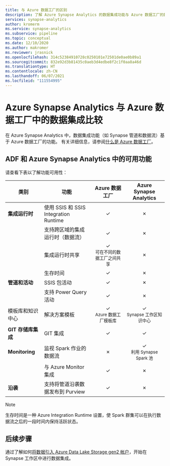 ```yaml
---
title: 与 Azure 数据工厂的区别
description: 了解 Azure Synapse Analytics 的数据集成功能与 Azure 数据工厂的数据集成功能的区别
services: synapse-analytics
author: kromerm
ms.service: synapse-analytics
ms.subservice: pipeline
ms.topic: conceptual
ms.date: 12/10/2020
ms.author: makromer
ms.reviewer: jrasnick
ms.openlocfilehash: 314c52384910728c0250101e72501de0ae0b89a1
ms.sourcegitcommit: 832e92d3b81435c0aeb3d4edbe8f2c1f0aa8a46d
ms.translationtype: HT
ms.contentlocale: zh-CN
ms.lasthandoff: 06/07/2021
ms.locfileid: "111554995"
---
```

# <a name="data-integration-in-azure-synapse-analytics-versus-azure-data-factory"></a>Azure Synapse Analytics 与 Azure 数据工厂中的数据集成比较

在 Azure Synapse Analytics 中，数据集成功能（如 Synapse 管道和数据流）基于 Azure 数据工厂的功能。 有关详细信息，请参阅[什么是 Azure 数据工厂](../../data-factory/introduction.md)。


## <a name="available-features-in-adf--azure-synapse-analytics"></a>ADF 和 Azure Synapse Analytics 中的可用功能

请查看下表以了解功能可用性：

| 类别                 | 功能    |  Azure 数据工厂  | Azure Synapse Analytics |
| ------------------------ | ---------- | :------------------: | :---------------------: |
| **集成运行时**  | 使用 SSIS 和 SSIS Integration Runtime | ✓ | ✗ |
|                          | 支持跨区域的集成运行时（数据流） | ✓ | ✗ |
|                          | 集成运行时共享 | ✓<br><small>可在不同的数据工厂之间共享 | ✗ |
|                          | 生存时间 | ✓ | ✗ |
| **管道和活动** | SSIS 包活动 | ✓ | ✗ |
|                          | 支持 Power Query 活动 | ✓ | ✗ |
| 模板库和知识中心 | 解决方案模板 | ✓<br><small>Azure 数据工厂模板库 | ✓<br><small>Synapse 工作区知识中心 |
| **GIT 存储库集成** | GIT 集成 | ✓ | ✓ |
| **Monitoring**           | 监视 Spark 作业的数据流 | ✗ | ✓<br><small>利用 Synapse Spark 池 |
|                          | 与 Azure Monitor 集成 | ✓ | ✗ |
| **沿袭** | 支持将管道沿袭数据发布到 Purview  | ✓ | ✗ |  

> [!Note]
> 生存时间是一种 Azure Integration Runtime 设置，使 Spark 群集可以在执行数据流之后的一段时间内保持活跃状态。
>


## <a name="next-steps"></a>后续步骤

通过了解如何[将数据引入 Azure Data Lake Storage gen2 帐户](data-integration-data-lake.md)，开始在 Synapse 工作区中进行数据集成。
